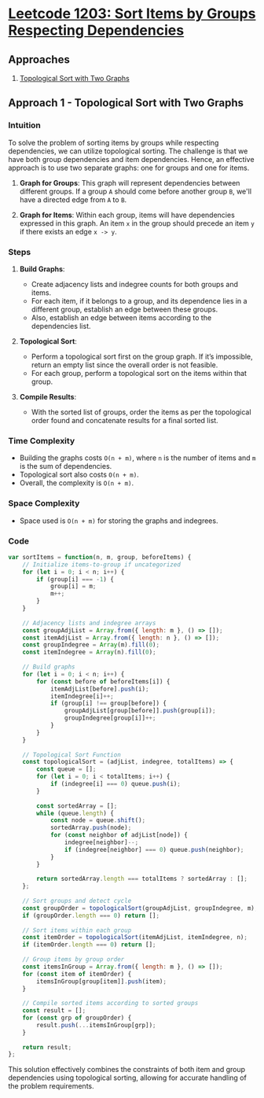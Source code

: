 # [Leetcode 1203: Sort Items by Groups Respecting Dependencies](https://leetcode.com/problems/sort-items-by-groups-respecting-dependencies/)

## Approaches
1. [Topological Sort with Two Graphs](#approach-1---topological-sort-with-two-graphs)

## Approach 1 - Topological Sort with Two Graphs

### Intuition
To solve the problem of sorting items by groups while respecting dependencies, we can utilize topological sorting. The challenge is that we have both group dependencies and item dependencies. Hence, an effective approach is to use two separate graphs: one for groups and one for items.

1. **Graph for Groups**: This graph will represent dependencies between different groups. If a group `A` should come before another group `B`, we'll have a directed edge from `A` to `B`.

2. **Graph for Items**: Within each group, items will have dependencies expressed in this graph. An item `x` in the group should precede an item `y` if there exists an edge `x -> y`.

### Steps
1. **Build Graphs**:
   - Create adjacency lists and indegree counts for both groups and items.
   - For each item, if it belongs to a group, and its dependence lies in a different group, establish an edge between these groups.
   - Also, establish an edge between items according to the dependencies list.

2. **Topological Sort**:
   - Perform a topological sort first on the group graph. If it’s impossible, return an empty list since the overall order is not feasible.
   - For each group, perform a topological sort on the items within that group.

3. **Compile Results**:
   - With the sorted list of groups, order the items as per the topological order found and concatenate results for a final sorted list.

### Time Complexity
- Building the graphs costs `O(n + m)`, where `n` is the number of items and `m` is the sum of dependencies.
- Topological sort also costs `O(n + m)`.
- Overall, the complexity is `O(n + m)`.

### Space Complexity
- Space used is `O(n + m)` for storing the graphs and indegrees.

### Code
```javascript
var sortItems = function(n, m, group, beforeItems) {
    // Initialize items-to-group if uncategorized
    for (let i = 0; i < n; i++) {
        if (group[i] === -1) {
            group[i] = m;
            m++;
        }
    }
    
    // Adjacency lists and indegree arrays
    const groupAdjList = Array.from({ length: m }, () => []);
    const itemAdjList = Array.from({ length: n }, () => []);
    const groupIndegree = Array(m).fill(0);
    const itemIndegree = Array(n).fill(0);
    
    // Build graphs
    for (let i = 0; i < n; i++) {
        for (const before of beforeItems[i]) {
            itemAdjList[before].push(i);
            itemIndegree[i]++;
            if (group[i] !== group[before]) {
                groupAdjList[group[before]].push(group[i]);
                groupIndegree[group[i]]++;
            }
        }
    }
    
    // Topological Sort Function
    const topologicalSort = (adjList, indegree, totalItems) => {
        const queue = [];
        for (let i = 0; i < totalItems; i++) {
            if (indegree[i] === 0) queue.push(i);
        }
        
        const sortedArray = [];
        while (queue.length) {
            const node = queue.shift();
            sortedArray.push(node);
            for (const neighbor of adjList[node]) {
                indegree[neighbor]--;
                if (indegree[neighbor] === 0) queue.push(neighbor);
            }
        }
        
        return sortedArray.length === totalItems ? sortedArray : [];
    };
    
    // Sort groups and detect cycle
    const groupOrder = topologicalSort(groupAdjList, groupIndegree, m);
    if (groupOrder.length === 0) return [];
    
    // Sort items within each group
    const itemOrder = topologicalSort(itemAdjList, itemIndegree, n);
    if (itemOrder.length === 0) return [];
    
    // Group items by group order
    const itemsInGroup = Array.from({ length: m }, () => []);
    for (const item of itemOrder) {
        itemsInGroup[group[item]].push(item);
    }
    
    // Compile sorted items according to sorted groups
    const result = [];
    for (const grp of groupOrder) {
        result.push(...itemsInGroup[grp]);
    }
    
    return result;
};
```

This solution effectively combines the constraints of both item and group dependencies using topological sorting, allowing for accurate handling of the problem requirements.

